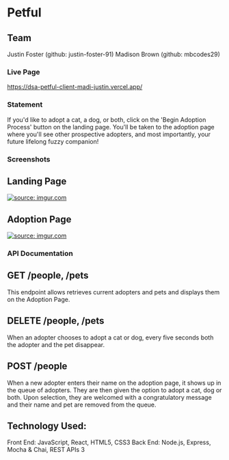 # Petful

## Team

Justin Foster (github: justin-foster-91)
Madison Brown (github: mbcodes29)

### Live Page

https://dsa-petful-client-madi-justin.vercel.app/

### Statement

If you'd like to adopt a cat, a dog, or both, click on the 'Begin Adoption Process' button on the landing page. You'll be taken to the adoption page where you'll see other prospective adopters, and most importantly, your future lifelong fuzzy companion!

### Screenshots

## Landing Page

<a href="https://imgur.com/viV3g6S"><img src="https://i.imgur.com/viV3g6S.png" title="source: imgur.com" /></a>

## Adoption Page

<a href="https://imgur.com/EYps878"><img src="https://i.imgur.com/EYps878.png" title="source: imgur.com" /></a>

### API Documentation

## GET /people, /pets

This endpoint allows retrieves current adopters and pets and displays them on the Adoption Page.

## DELETE /people, /pets

When an adopter chooses to adopt a cat or dog, every five seconds both the adopter and the pet disappear.

## POST /people

When a new adopter enters their name on the adoption page, it shows up in the queue of adopters. They are then given the option to adopt a cat, dog or both. Upon selection, they are welcomed with a congratulatory message and their name and pet are removed from the queue.

## Technology Used:

Front End: JavaScript, React, HTML5, CSS3
Back End: Node.js, Express, Mocha & Chai, REST APIs 3
